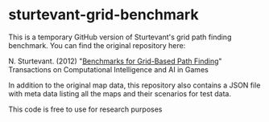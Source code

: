 sturtevant-grid-benchmark
=========================
This is a temporary GitHub version of Sturtevant's grid path finding benchmark.  You can find the original repository here:

N. Sturtevant. (2012) "[Benchmarks for Grid-Based Path Finding](http://www.movingai.com/benchmarks/)" Transactions on Computational Intelligence and AI in Games

In addition to the original map data, this repository also contains a JSON file with meta data listing all the maps and their scenarios for test data.

This code is free to use for research purposes
